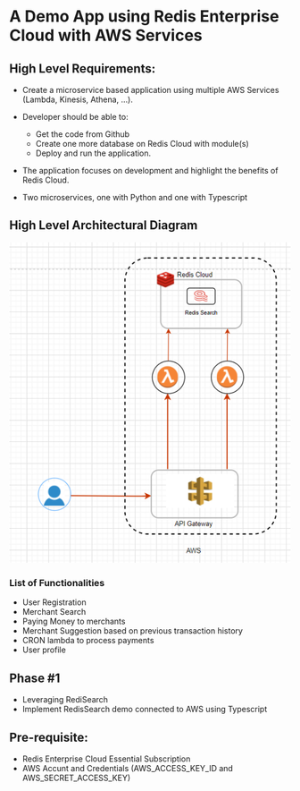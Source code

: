 # A Demo App using Redis Enterprise Cloud with AWS Services


## High Level Requirements:

- Create a microservice based application using multiple AWS Services (Lambda, Kinesis, Athena, ...).
- Developer should be able to:
   - Get the code from Github
   - Create one more database on Redis Cloud with module(s)
   - Deploy and run the application.

- The application focuses on development and highlight the benefits of Redis Cloud.
- Two microservices, one with Python and one with Typescript

## High Level Architectural Diagram

![My Image](./images/image.png)




### List of Functionalities

-  User Registration
-  Merchant Search
-  Paying Money to merchants
-  Merchant Suggestion based on previous transaction history
-  CRON lambda to process payments
-  User profile

## Phase #1
- Leveraging RediSearch
- Implement RedisSearch demo connected to AWS using Typescript 

<tbd>

## Pre-requisite:

- Redis Enterprise Cloud Essential Subscription
- AWS Accunt and Credentials (AWS_ACCESS_KEY_ID and AWS_SECRET_ACCESS_KEY)
